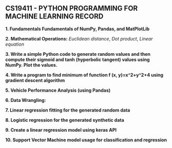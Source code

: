 
## CS19411 - PYTHON PROGRAMMING FOR MACHINE LEARNING RECORD


**1. Fundamentals Fundamentals of NumPy, Pandas, and MatPlotLib**

**2. Mathematical Operations:** *Euclidean distance*, *Dot product*, *Linear equation*

**3. Write a simple Python code to generate random values and then compute their sigmoid and tanh (hyperbolic tangent) values using NumPy. Plot the values.** 

**4. Write a program to find minimum of function f (x, y)=x^2+y^2+4 using gradient descent algorithm** 

**5. Vehicle Performance Analysis (using Pandas)**

**6. Data Wrangling:**

**7. Linear regression fitting for the generated random data**

**8. Logistic regression for the generated synthetic data**

**9. Create a linear regression model using keras API**

**10. Support Vector Machine model usage for classification and regression**
